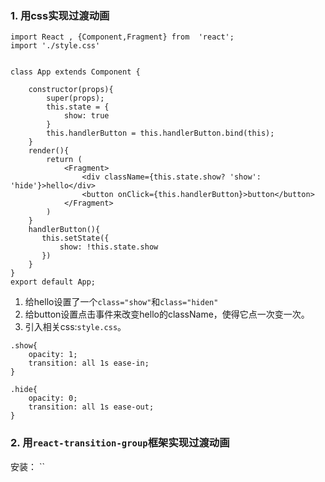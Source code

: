 
###   1. 用css实现过渡动画

```
import React , {Component,Fragment} from  'react';
import './style.css'


class App extends Component {

    constructor(props){
        super(props);
        this.state = {
            show: true
        }
        this.handlerButton = this.handlerButton.bind(this);
    }
    render(){
        return (
            <Fragment>
                <div className={this.state.show? 'show': 'hide'}>hello</div>
                <button onClick={this.handlerButton}>button</button>
            </Fragment>
        )
    }
    handlerButton(){
       this.setState({
           show: !this.state.show
       })
    }
}
export default App;

```

1. 给hello设置了一个`class="show"`和`class="hiden"`
2. 给button设置点击事件来改变hello的className，使得它点一次变一次。
3. 引入相关css:`style.css`。
```
.show{
    opacity: 1;
    transition: all 1s ease-in;
}

.hide{
    opacity: 0;
    transition: all 1s ease-out;
}
```


###   2.  用`react-transition-group`框架实现过渡动画
安装：
``
